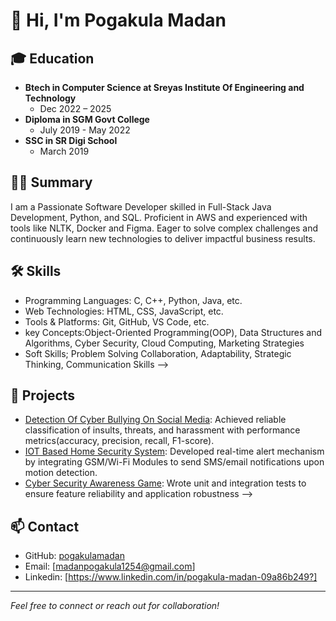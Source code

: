 # 👋 Hi, I'm Pogakula Madan

## 🎓 Education

- **Btech in Computer Science at Sreyas Institute Of Engineering and Technology**
  - Dec 2022 – 2025
- **Diploma in SGM Govt College**
  - July 2019  - May 2022
- **SSC in SR Digi School**
  - March 2019  

## 👨‍💻 Summary

I am a Passionate Software Developer skilled in Full-Stack Java Development, Python, and SQL. Proficient in AWS and experienced with tools like NLTK, Docker and Figma. Eager to solve complex challenges and continuously learn new technologies to deliver impactful business results.


## 🛠️ Skills

- Programming Languages: C, C++, Python, Java, etc.
- Web Technologies: HTML, CSS, JavaScript, etc.
- Tools & Platforms: Git, GitHub, VS Code, etc.
- key Concepts:Object-Oriented Programming(OOP), Data Structures and Algorithms, Cyber Security, Cloud Computing, Marketing Strategies
- Soft Skills; Problem Solving Collaboration, Adaptability, Strategic Thinking, Communication Skills
-->


## 🚀 Projects

- [Detection Of Cyber Bullying On Social Media](link): Achieved reliable classification of insults, threats, and harassment with performance metrics(accuracy, precision, recall, F1-score).
- [IOT Based Home Security System](link): Developed real-time alert mechanism by integrating GSM/Wi-Fi Modules to send SMS/email notifications upon motion detection.
- [Cyber Security Awareness Game](Link): Wrote unit and integration tests to ensure feature reliability and application robustness
-->

## 📫 Contact

- GitHub: [pogakulamadan](https://github.com/pogakulamadan)
- Email: [madanpogakula1254@gmail.com]
- Linkedin: [https://www.linkedin.com/in/pogakula-madan-09a86b249?]
---

*Feel free to connect or reach out for collaboration!*
